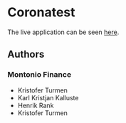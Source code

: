 # Coronatest

The live application can be seen [here](https://coronatest.ee).

## Authors

### Montonio Finance

* Kristofer Turmen
* Karl Kristjan Kalluste
* Henrik Rank
* Kristofer Turmen